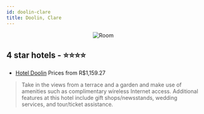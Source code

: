 ```yaml
---
id: doolin-clare
title: Doolin, Clare
---
```


<center><img src="https://i.travelapi.com/hotels/6000000/5960000/5950600/5950551/3f4e33cb_z.jpg" alt="Room" /></center>


##  4 star hotels - ⭐️⭐️⭐️⭐️

-    [Hotel Doolin](https://us.hurb.com/hotels/doolin/hotel-doolin-JNP-JP837017?cmp=18055) Prices from R$1,159.27
   > Take in the views from a terrace and a garden and make use of amenities such as complimentary wireless Internet access. Additional features at this hotel include gift shops/newsstands, wedding services, and tour/ticket assistance.

